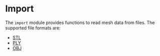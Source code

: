 # Import

The `import` module provides functions to read mesh data from files. The supported file formats are:
- [STL](./stl.md)
- [PLY](./ply.md)
- [OBJ](./obj.md)

